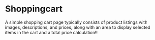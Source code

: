 # Shoppingcart
A simple shopping cart page typically consists of product listings with images, descriptions, and prices, along with an area to display selected items in the cart and a total price calculation!!
